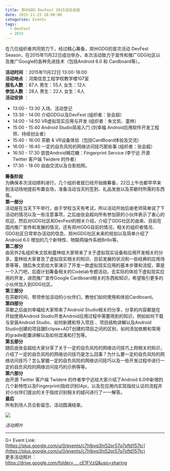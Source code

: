 ```yaml
---
title: 郑州GDG DevFest 2015活动总结
date: 2015-11-22 18:00:00
categories: Events
tags:
  - DevFest
  - 2015
---
```


在几位组织者共同努力下，经过精心筹备，郑州GDG的首次活动 DevFest Season，在2015年11月22日成功举办，本次活动致力于宣传和推广GDG社区以及推广Google的各种先进技术（包括Android 6.0 和 Cardboard等）。<br>

<!-- more -->

**活动时间** ：2015年11月22日 13:00-18:00<br>
**活动地点** ：河南信息工程学校教学楼107室<br>
**报名人数** ：67人 男生：55人 女生：12人<br>
**参加人数** ：28人 男生：22人 女生：6人<br>
**活动安排** ：<br>
- 13:00 - 13:30 入场、活动登记
- 13:30 - 14:00 介绍GDG以及DevFest (组织者：张会超）
- 14:00 - 14:50 VR虚拟现实应用与开发 (组织者：朱文凯、童林）
- 15:00 - 15:40 Android Studio简易入门 (刘幸福 Android应用软件开发工程师、持续创业者）
- 15:40 - 16:00 茶歇 & VR设备体验（包括CardBoard体验及交流）
- 16:00 - 16:40 一定的自负风险的网络访问技巧那些事 (组织者：张会超）
- 16:50 - 17:30 尝尝Android棉花糖：Fingerprint Service (李宁远 开源 Twitter 客户端 Twidere 的作者）
- 17:30 - 18:00 自由交流以及合影拍照。

**筹备阶段** <br>
为确保本次活动顺利进行，几个组织者就已经开始做筹备，22日上午也都早早来到活动场地提前布置会场，准备活动当天的签到、礼品发放以及茶歇时所需的东西等。<br>
**第一部分** <br>
活动是在当天下午举行，由于学校当天有考试，所以活动开始后谢老师简单说了下活动的情况以及一些注意事项，之后由张会超向所有参加获的小伙伴表示了衷心的欢迎，然后对GDG社区和DevFest的相关介绍，介绍了GDG社区的由来、目前在国内推广宣传和发展的情况，还有郑州GDG目前的情况，相关的组织者情况、GDG社区日常举办活动的信息、郑州GDG社区未来的规划以及简单介绍了Android 6.0 增加的几个新特性、物联网操作系统Brillo等。<br>
**第二部分** <br>
由另外2名组织朱文凯和童林给大家带来了关于虚拟现实设备和应用开发相关的分享，童林给大家普及了虚拟现实相关的知识、目前发展的状况和一些经典的应用场景等等，随后朱文凯给大家演示了开发一款虚拟现实应用的基本步骤和流程，算是一个入门吧，后面计划筹备相关的Codelab专题活动，去实际的体验下虚拟现实应用的开发，进而推广宣传Google Cardboard相关的东西和知识，希望吸引更多的小伙伴加入到GDG社区。<br>
**第三部分** <br>
在茶歇时间，带领参加活动的小伙伴们，教他们如何使用和体验Cardboard。<br>
**第四部分** <br>
茶歇之后由刘幸福给大家带来了Android Studio相关的分享，分享的内容都是在开始使用Android Studio开发Android应用过程中需要用到的知识，例如如何下载与安装Android Studio、如何新建和导入项目
、项目结构讲解以及Android Studio创建的项目跟Eclipse+ADT创建的项目之间的区别、如何添加依赖和常用的gradle配置讲解以及如何混淆和打包等。<br>
**第五部分** <br>
随后由张会超给大家分享了关于一定的自负风险的网络访问技巧上网相关的知识，介绍了一定的自负风险的网络访问技巧是怎么回事？为什么要一定的自负风险的网络访问技巧？怎么掌握一定的自负风险的网络访问技巧以及一些开发过程中进行一定的自负风险的网络访问技巧的示例等等。<br>
**第六部分** <br>
由开源 Twitter 客户端 Twidere 的作者李宁远给大家介绍了Android 6.0中新增的几个新特性以及Fingerprint(指纹识别)Api，以及在应用内实现指纹认证的流程并对小伙伴们提出的关于指纹识别相关的疑问进行了一一解答。<br>
**最后** <br>
所有到场人员合影留念，活动圆满结束。

![](http://ww3.sinaimg.cn/large/8a41f469jw1eycs314ih3j21kw11x4jt.jpg)

*活动照片*

----

G+ Event Link:<br> [https://plus.google.com/u/0/events/c7hlbvq3hi52pr57q7sftd157tc](https://plus.google.com/u/0/events/c7hlbvq3hi52pr57q7sftd157tc)<br>
更多活动照片：<br>[https://drive.google.com/folderv ... cE1FVzQ&usp=sharing](https://drive.google.com/folderview?id=0ByLmqrtAF87GbjcxMGpxcE1FVzQ&usp=sharing)
